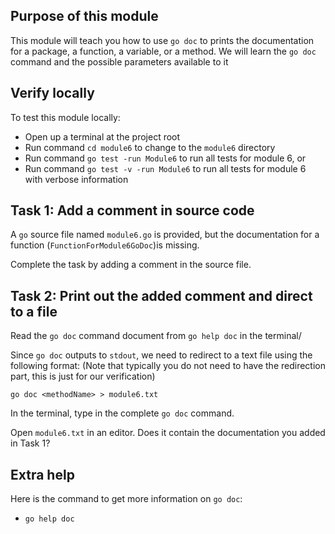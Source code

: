 ## Purpose of this module
This module will teach you how to use `go doc` to prints the documentation for a package, a function, a variable, or a method.
We will learn the `go doc` command and the possible parameters available to it


## Verify locally
To test this module locally:
* Open up a terminal at the project root
* Run command `cd module6` to change to the `module6` directory
* Run command `go test -run Module6` to run all tests for module 6, or
* Run command `go test -v -run Module6` to run all tests for module 6 with verbose information

## Task 1: Add a comment in source code
A `go` source file named `module6.go` is provided, 
but the documentation for a function (`FunctionForModule6GoDoc`)is missing.

Complete the task by adding a comment in the source file.


## Task 2: Print out the added comment and direct to a file
Read the `go doc` command document from `go help doc` in the terminal/

Since `go doc` outputs to `stdout`, we need to redirect to a text file using the following format:
(Note that typically you do not need to have the redirection part, this is just for our verification)
```
go doc <methodName> > module6.txt
```

In the terminal, type in the complete `go doc` command.


Open `module6.txt` in an editor. 
Does it contain the documentation you added in Task 1?


## Extra help
Here is the command to get more information on `go doc`: 
- `go help doc`

